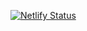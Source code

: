 [![Netlify Status](https://api.netlify.com/api/v1/badges/3c0e18f4-ad87-4d75-acd9-66c8f9c5b572/deploy-status)](https://app.netlify.com/sites/dustinknopoff-simple/deploys)
